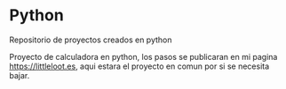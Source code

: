 # Python
Repositorio de proyectos creados en python

Proyecto de calculadora en python, los pasos se publicaran en mi pagina https://littleloot.es, aqui estara el proyecto en comun por si se necesita bajar.
